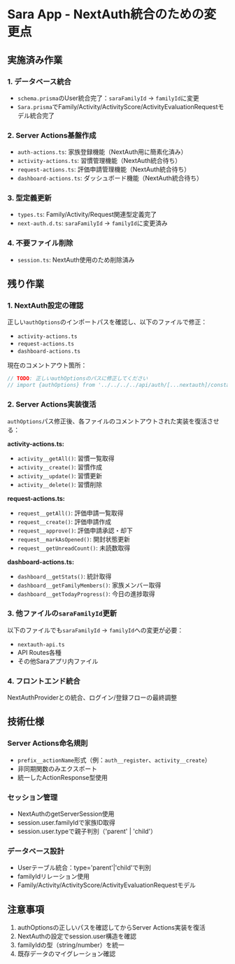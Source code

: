 # Sara App - NextAuth統合のための変更点

## 実施済み作業

### 1. データベース統合

- `schema.prisma`のUser統合完了：`saraFamilyId` → `familyId`に変更
- `Sara.prisma`でFamily/Activity/ActivityScore/ActivityEvaluationRequestモデル統合完了

### 2. Server Actions基盤作成

- `auth-actions.ts`: 家族登録機能（NextAuth用に簡素化済み）
- `activity-actions.ts`: 習慣管理機能（NextAuth統合待ち）
- `request-actions.ts`: 評価申請管理機能（NextAuth統合待ち）
- `dashboard-actions.ts`: ダッシュボード機能（NextAuth統合待ち）

### 3. 型定義更新

- `types.ts`: Family/Activity/Request関連型定義完了
- `next-auth.d.ts`: `saraFamilyId` → `familyId`に変更済み

### 4. 不要ファイル削除

- `session.ts`: NextAuth使用のため削除済み

## 残り作業

### 1. NextAuth設定の確認

正しい`authOptions`のインポートパスを確認し、以下のファイルで修正：

- `activity-actions.ts`
- `request-actions.ts`
- `dashboard-actions.ts`

現在のコメントアウト箇所：

```typescript
// TODO: 正しいauthOptionsのパスに修正してください
// import {authOptions} from '../../../../api/auth/[...nextauth]/constants/authOptions.tsx'
```

### 2. Server Actions実装復活

`authOptions`パス修正後、各ファイルのコメントアウトされた実装を復活させる：

**activity-actions.ts:**

- `activity__getAll()`: 習慣一覧取得
- `activity__create()`: 習慣作成
- `activity__update()`: 習慣更新
- `activity__delete()`: 習慣削除

**request-actions.ts:**

- `request__getAll()`: 評価申請一覧取得
- `request__create()`: 評価申請作成
- `request__approve()`: 評価申請承認・却下
- `request__markAsOpened()`: 開封状態更新
- `request__getUnreadCount()`: 未読数取得

**dashboard-actions.ts:**

- `dashboard__getStats()`: 統計取得
- `dashboard__getFamilyMembers()`: 家族メンバー取得
- `dashboard__getTodayProgress()`: 今日の進捗取得

### 3. 他ファイルの`saraFamilyId`更新

以下のファイルでも`saraFamilyId` → `familyId`への変更が必要：

- `nextauth-api.ts`
- API Routes各種
- その他Saraアプリ内ファイル

### 4. フロントエンド統合

NextAuthProviderとの統合、ログイン/登録フローの最終調整

## 技術仕様

### Server Actions命名規則

- `prefix__actionName`形式（例：`auth__register`、`activity__create`）
- 非同期関数のみエクスポート
- 統一したActionResponse型使用

### セッション管理

- NextAuthのgetServerSession使用
- session.user.familyIdで家族ID取得
- session.user.typeで親子判別（'parent' | 'child'）

### データベース設計

- Userテーブル統合：type='parent'|'child'で判別
- familyIdリレーション使用
- Family/Activity/ActivityScore/ActivityEvaluationRequestモデル

## 注意事項

1. authOptionsの正しいパスを確認してからServer Actions実装を復活
2. NextAuthの設定でsession.user構造を確認
3. familyIdの型（string/number）を統一
4. 既存データのマイグレーション確認
